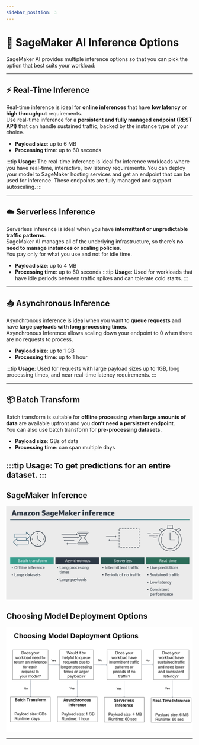 ```yaml
---
sidebar_position: 3
---
```


# 🧠 SageMaker AI Inference Options

SageMaker AI provides multiple inference options so that you can pick the option that best suits your workload:

---

## ⚡ Real-Time Inference
Real-time inference is ideal for **online inferences** that have **low latency** or **high throughput** requirements.  
Use real-time inference for a **persistent and fully managed endpoint (REST API)** that can handle sustained traffic, backed by the instance type of your choice.

- **Payload size**: up to 6 MB  
- **Processing time**: up to 60 seconds

:::tip
**Usage**: The real-time inference is ideal for inference workloads where you have real-time, interactive, low latency requirements. You can deploy your model to SageMaker hosting services and get an endpoint that can be used for inference. These endpoints are fully managed and support autoscaling.
:::

---

## ☁️ Serverless Inference
Serverless inference is ideal when you have **intermittent or unpredictable traffic patterns**.  
SageMaker AI manages all of the underlying infrastructure, so there’s **no need to manage instances or scaling policies**.  
You pay only for what you use and not for idle time.

- **Payload size**: up to 4 MB  
- **Processing time**: up to 60 seconds
:::tip
**Usage**: Used for workloads that have idle periods between traffic spikes and can tolerate cold starts.
:::

---

## 📥 Asynchronous Inference
Asynchronous inference is ideal when you want to **queue requests** and have **large payloads with long processing times**.  
Asynchronous Inference allows scaling down your endpoint to 0 when there are no requests to process.

- **Payload size**: up to 1 GB  
- **Processing time**: up to 1 hour

:::tip
**Usage**: Used for requests with large payload sizes up to 1GB, long processing times, and near real-time latency requirements.
:::

---

## 📦 Batch Transform
Batch transform is suitable for **offline processing** when **large amounts of data** are available upfront and you **don’t need a persistent endpoint**.  
You can also use batch transform for **pre-processing datasets**.

- **Payload size**: GBs of data  
- **Processing time**: can span multiple days

:::tip
**Usage**: To get predictions for an entire dataset.
:::
---

## SageMaker Inference

![Choosing Model Deployment Options](./img/sagemaker-inference.png)

## Choosing Model Deployment Options

![Choosing Model Deployment Options](./img/choosing-model-deployment-options.png)

---